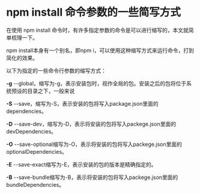 # npm install 命令参数的一些简写方式

在使用 npm install 命令时，有许多指定参数的命令是可以进行缩写的，本文就简单梳理一下。

npm install本身有一个别名，即npm i，可以使用这种缩写方式来运行命令，打到简化的效果。

以下为指定的一些命令行参数的缩写方式：

**-g**
 --global，缩写为-g，表示安装包时，视作全局的包。安装之后的包将位于系统预设的目录之下，一般来说



**-S**
 --save，缩写为-S，表示安装的包将写入package.json里面的dependencies。



**-D**
 --save-dev，缩写为-D，表示将安装的包将写入packege.json里面的devDependencies。



**-O**
 --save-optional缩写为-O，表示将安装的包将写入packege.json里面的optionalDependencies。



**-E**
 --save-exact缩写为-E，表示安装的包的版本是精确指定的。



**-B**
 --save-bundle缩写为-B，表示将安装的包将写入packege.json里面的bundleDependencies。

